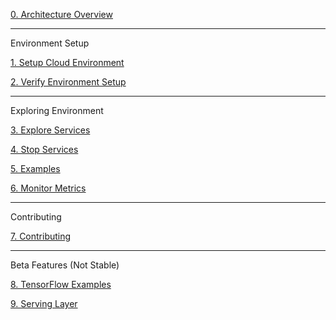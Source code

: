 [0. Architecture Overview](https://github.com/fluxcapacitor/pipeline/wiki/Architecture-Overview)

***
Environment Setup

[1. Setup Cloud Environment](https://github.com/fluxcapacitor/pipeline/wiki/Setup-Cloud-Environment)

[2. Verify Environment Setup](https://github.com/fluxcapacitor/pipeline/wiki/Verify-Environment-Setup)

*** 
Exploring Environment

[3. Explore Services](https://github.com/fluxcapacitor/pipeline/wiki/Explore-Services)

[4. Stop Services](https://github.com/fluxcapacitor/pipeline/wiki/Stop-Services)

[5. Examples](https://github.com/fluxcapacitor/pipeline/wiki/Examples)

[6. Monitor Metrics](https://github.com/fluxcapacitor/pipeline/wiki/Monitor-Metrics)


***
Contributing

[7. Contributing](https://github.com/fluxcapacitor/pipeline/wiki/Github-Integration)

***
Beta Features (Not Stable)

[8. TensorFlow Examples](https://github.com/fluxcapacitor/pipeline/wiki/TensorFlow)

[9. Serving Layer](https://github.com/fluxcapacitor/pipeline/wiki/Serving-Layer)